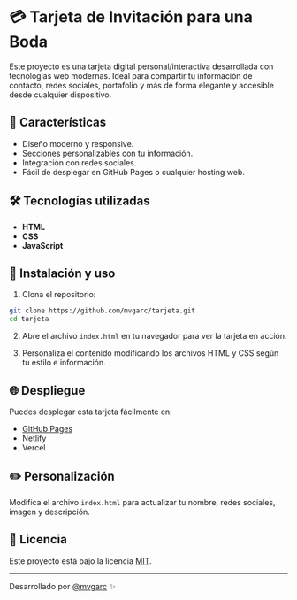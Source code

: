 # 💳 Tarjeta de Invitación para una Boda

Este proyecto es una tarjeta digital personal/interactiva desarrollada con tecnologías web modernas. Ideal para compartir tu información de contacto, redes sociales, portafolio y más de forma elegante y accesible desde cualquier dispositivo.

## 🌟 Características

- Diseño moderno y responsive.
- Secciones personalizables con tu información.
- Integración con redes sociales.
- Fácil de desplegar en GitHub Pages o cualquier hosting web.

## 🛠️ Tecnologías utilizadas

- **HTML**
- **CSS**
- **JavaScript**

## 🚀 Instalación y uso

1. Clona el repositorio:

```bash
git clone https://github.com/mvgarc/tarjeta.git
cd tarjeta
```

2. Abre el archivo `index.html` en tu navegador para ver la tarjeta en acción.

3. Personaliza el contenido modificando los archivos HTML y CSS según tu estilo e información.

## 🌐 Despliegue

Puedes desplegar esta tarjeta fácilmente en:

- [GitHub Pages](https://pages.github.com/)
- Netlify
- Vercel

## ✏️ Personalización

Modifica el archivo `index.html` para actualizar tu nombre, redes sociales, imagen y descripción.

## 📄 Licencia

Este proyecto está bajo la licencia [MIT](LICENSE).

---

Desarrollado por [@mvgarc](https://github.com/mvgarc) ✨

